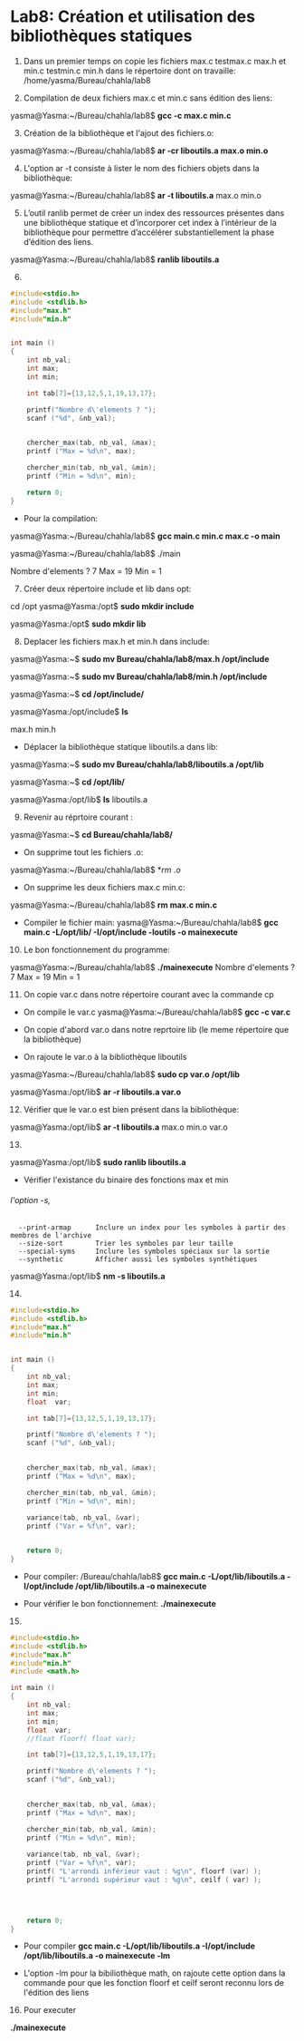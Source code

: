 # Lab8: Création et utilisation des bibliothèques statiques 


1. Dans un premier temps on copie les fichiers max.c testmax.c max.h et min.c testmin.c min.h dans le répertoire dont on travaille:
/home/yasma/Bureau/chahla/lab8

2. Compilation de deux fichiers max.c et min.c sans édition des liens: 

yasma@Yasma:~/Bureau/chahla/lab8$ **gcc -c max.c min.c** 

3. Création de la bibliothèque et l'ajout des fichiers.o:

yasma@Yasma:~/Bureau/chahla/lab8$ **ar -cr liboutils.a max.o min.o**

4. L'option ar -t consiste à lister le nom des fichiers objets dans la bibliothèque:

yasma@Yasma:~/Bureau/chahla/lab8$ **ar -t liboutils.a**
max.o
min.o

5. L’outil ranlib permet de créer un index des ressources présentes dans une bibliothèque statique et d’incorporer cet index à l’intérieur de la bibliothèque pour permettre d’accélérer substantiellement la phase d’édition des liens.

yasma@Yasma:~/Bureau/chahla/lab8$ **ranlib liboutils.a**

6. 

```c
#include<stdio.h>
#include <stdlib.h>
#include"max.h"
#include"min.h"


int main ()
{
	int nb_val;
	int max;
	int min;

	int tab[7]={13,12,5,1,19,13,17};

	printf("Nombre d\'elements ? "); 
	scanf ("%d", &nb_val);

		
	chercher_max(tab, nb_val, &max);
	printf ("Max = %d\n", max);

	chercher_min(tab, nb_val, &min);
	printf ("Min = %d\n", min);

	return 0;
}
```
- Pour la compilation:

yasma@Yasma:~/Bureau/chahla/lab8$ **gcc main.c min.c max.c -o main**

yasma@Yasma:~/Bureau/chahla/lab8$ ./main

Nombre d'elements ? 7
Max = 19
Min = 1

7. Créer deux répertoire include et lib dans opt:


cd /opt
yasma@Yasma:/opt$ **sudo mkdir include**

yasma@Yasma:/opt$ **sudo mkdir lib**

8. Deplacer les fichiers max.h et min.h dans include:


yasma@Yasma:~$ **sudo mv Bureau/chahla/lab8/max.h /opt/include**

yasma@Yasma:~$ **sudo mv Bureau/chahla/lab8/min.h /opt/include**

yasma@Yasma:~$ **cd /opt/include/**

yasma@Yasma:/opt/include$ **ls**

max.h  min.h

- Déplacer la bibliothèque statique liboutils.a dans lib:


yasma@Yasma:~$ **sudo mv Bureau/chahla/lab8/liboutils.a /opt/lib**

yasma@Yasma:~$ **cd /opt/lib/**

yasma@Yasma:/opt/lib$ **ls**
liboutils.a

9. Revenir au réprtoire courant :

yasma@Yasma:~$ **cd Bureau/chahla/lab8/**

- On supprime tout les fichiers .o:

yasma@Yasma:~/Bureau/chahla/lab8$ **rm *.o**

- On supprime les deux fichiers max.c min.c:

yasma@Yasma:~/Bureau/chahla/lab8$ **rm max.c min.c** 

- Compiler le fichier main:
yasma@Yasma:~/Bureau/chahla/lab8$ **gcc main.c -L/opt/lib/ -I/opt/include -loutils -o mainexecute**


10. Le bon fonctionnement du programme:

yasma@Yasma:~/Bureau/chahla/lab8$ **./mainexecute**
Nombre d'elements ? 7
Max = 19
Min = 1

11. On copie var.c dans notre répertoire courant avec la commande cp
- On compile le var.c
yasma@Yasma:~/Bureau/chahla/lab8$ **gcc -c var.c**

- On copie d'abord var.o dans notre reprtoire lib (le meme répertoire que la bibliothèque) 

- On rajoute le var.o à la bibliothèque liboutils

yasma@Yasma:~/Bureau/chahla/lab8$ **sudo cp var.o /opt/lib**

yasma@Yasma:/opt/lib$ **ar -r liboutils.a var.o**

12. Vérifier que le var.o est bien présent dans la bibliothèque:

yasma@Yasma:/opt/lib$ **ar -t liboutils.a**
max.o
min.o
var.o

13. 
yasma@Yasma:/opt/lib$ **sudo ranlib liboutils.a**

- Vérifier l'existance du binaire des fonctions max et min 

###### l'option -s,
      --print-armap      Inclure un index pour les symboles à partir des membres de l'archive
      --size-sort        Trier les symboles par leur taille
      --special-syms     Inclure les symboles spéciaux sur la sortie
      --synthetic        Afficher aussi les symboles synthétiques

yasma@Yasma:/opt/lib$ **nm -s liboutils.a**


14. 

```c
#include<stdio.h>
#include <stdlib.h>
#include"max.h"
#include"min.h"


int main ()
{
	int nb_val;
	int max;
	int min;
	float  var;

	int tab[7]={13,12,5,1,19,13,17};

	printf("Nombre d\'elements ? "); 
	scanf ("%d", &nb_val);

		
	chercher_max(tab, nb_val, &max);
	printf ("Max = %d\n", max);

	chercher_min(tab, nb_val, &min);
	printf ("Min = %d\n", min);
	
	variance(tab, nb_val, &var);
	printf ("Var = %f\n", var);


	return 0;
}
```

- Pour compiler: 
/Bureau/chahla/lab8$ **gcc main.c -L/opt/lib/liboutils.a -I/opt/include /opt/lib/liboutils.a -o mainexecute**

- Pour vérifier le bon fonctionnement: 
**./mainexecute**


15. 

```c
#include<stdio.h>
#include <stdlib.h>
#include"max.h"
#include"min.h"
#include <math.h>

int main ()
{
	int nb_val;
	int max;
	int min;
	float  var;
	//float floorf( float var); 

	int tab[7]={13,12,5,1,19,13,17};

	printf("Nombre d\'elements ? "); 
	scanf ("%d", &nb_val);

		
	chercher_max(tab, nb_val, &max);
	printf ("Max = %d\n", max);

	chercher_min(tab, nb_val, &min);
	printf ("Min = %d\n", min);
	
	variance(tab, nb_val, &var);
	printf ("Var = %f\n", var);
	printf( "L'arrondi inférieur vaut : %g\n", floorf (var) );
	printf( "L'arrondi supérieur vaut : %g\n", ceilf ( var) );
    



	return 0;
}
```
- Pour compiler 
**gcc  main.c -L/opt/lib/liboutils.a -I/opt/include /opt/lib/liboutils.a -o mainexecute -lm**

- L'option -lm pour la bibiliothèque math, on rajoute cette option dans la commande pour que les fonction floorf et ceilf seront reconnu lors de l'édition des liens 

16. Pour executer 

**./mainexecute**




